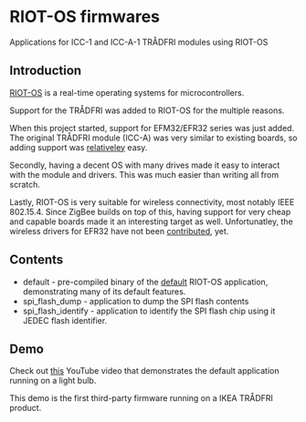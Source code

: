# RIOT-OS firmwares
Applications for ICC-1 and ICC-A-1 TRÅDFRI modules using RIOT-OS

## Introduction
[RIOT-OS](https://github.com/RIOT-OS/RIOT) is a real-time operating systems for
microcontrollers.

Support for the TRÅDFRI was added to RIOT-OS for the multiple reasons.

When this project started, support for EFM32/EFR32 series was just added. The
original TRÅDFRI module (ICC-A) was very similar to existing boards, so adding
support was [relativeley](https://github.com/RIOT-OS/RIOT/pull/8047) easy.

Secondly, having a decent OS with many drives made it easy to interact with
the module and drivers. This was much easier than writing all from scratch.

Lastly, RIOT-OS is very suitable for wireless connectivity, most notably
IEEE 802.15.4. Since ZigBee builds on top of this, having support for very
cheap and capable boards made it an interesting target as well. Unfortunatley,
the wireless drivers for EFR32 have not been [contributed](https://github.com/RIOT-OS/RIOT/issues/8569),
yet.

## Contents
* default - pre-compiled binary of the [default](https://github.com/RIOT-OS/RIOT/tree/master/examples/default)
  RIOT-OS application, demonstrating many of its default features.
* spi_flash_dump - application to dump the SPI flash contents
* spi_flash_identify - application to identify the SPI flash chip using it
  JEDEC flash identifier.

## Demo
Check out [this](https://www.youtube.com/watch?v=yi_Z2WtmdDU) YouTube video
that demonstrates the default application running on a light bulb.

This demo is the first third-party firmware running on a IKEA TRÅDFRI product.
